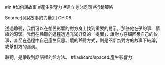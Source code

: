 #ln #如何說故事 #產生影響力 #建立身分認同 #行銷策略 

Source:[[《說故事的力量》]] CH.08

透過聆聽，我們可以在想要影響的對方身上找到重要的提示，那些他在乎的事、情緒的源頭。我們在聆聽的過程透過充滿好奇的「提問」，讓對方仔細回想自己的故事，甚至在過程中自己產生反思。壞的聆聽方式，則是不斷為對方的故事下結論，攻擊對方的漏洞。

聆聽，是爭取到話語權的好方法。 #flashcard/spaced/產生影響力 